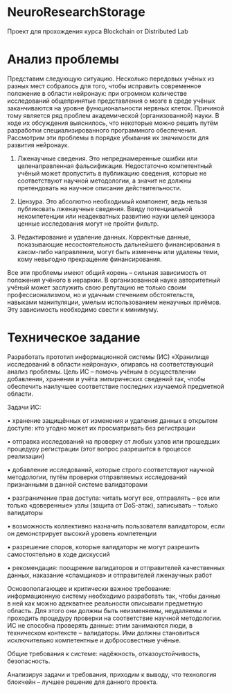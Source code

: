 # NeuroResearchStorage
Проект для прохождения курса Blockchain от Distributed Lab

# Анализ проблемы
Представим следующую ситуацию. Несколько передовых учёных из разных мест собралось для того, чтобы исправить современное положение в области нейронаук: при огромном количестве исследований общепринятые представления о мозге в среде учёных заканчиваются на уровне функциональности нервных клеток. Причиной тому является ряд проблем академической (организованной) науки. В ходе их обсуждения выяснилось, что некоторые можно решить путём разработки специализированного программного обеспечения. Рассмотрим эти проблемы в порядке убывания их значимости для развития нейронаук.

1. Лженаучные сведения. Это непреднамеренные ошибки или целенаправленная фальсификация. Недостаточно компетентный учёный может пропустить в публикацию сведения, которые не соответствуют научной методологии, а значит не должны претендовать на научное описание действительности.

2. Цензура. Это абсолютно необходимый компонент, ведь нельзя публиковать лженаучные сведения. Ввиду потенциальной некомпетенции или неадекватных развитию науки целей цензора ценные исследования могут не пройти фильтр.

3. Редактирование и удаление данных. Корректные данные, показывающие несостоятельность дальнейшего финансирования в каком-либо направлении, могут быть изменены или удалены теми, кому невыгодно прекращение финансирования.

Все эти проблемы имеют общий корень – сильная зависимость от положения учёного в иерархии. В организованной науке авторитетный учёный может заслужить свою репутацию не только своим профессионализмом, но и удачным стечением обстоятельств, навыками манипуляции, умелым использованием ненаучных приёмов. Эту зависимость необходимо свести к минимуму.

# Техническое задание
Разработать прототип информационной системы (ИС) «Хранилище исследований в области нейронаук», опираясь на соответствующий анализ проблемы. Цель ИС – помочь учёным в осуществлении добавления, хранения и учёта эмпирических сведений так, чтобы обеспечить наилучшее соответствие последних изучаемой предметной области.

Задачи ИС:

• хранение защищённых от изменения и удаления данных в открытом доступе: кто угодно может их просматривать без регистрации

• отправка исследований на проверку от любых узлов или прошедших процедуру регистрации (этот вопрос разрешится в процессе реализации)

• добавление исследований, которые строго соответствуют научной методологии, путём проверки отправляемых исследований признанными в данной системе валидаторами

• разграничение прав доступа: читать могут все, отправлять – все или только «доверенные» узлы (защита от DoS-атак), записывать – только валидаторы

• возможность коллективно назначить пользователя валидатором, если он демонстрирует высокий уровень компетенции

• разрешение споров, которые валидаторы не могут разрешить самостоятельно в ходе дискуссий

• рекомендация: поощрение валидаторов и отправителей качественных данных, наказание «спамщиков» и отправителей лженаучных работ

Основополагающее и критически важное требование: информационную систему необходимо разработать так, чтобы данные в ней как можно адекватнее реальности описывали предметную область. Для этого они должны быть неизменяемы, неудаляемы и проходить процедуру проверки на соответствие научной методологии. ИС не способна проверять данные: этим занимаются люди, в техническом контексте – валидаторы. Ими должны становиться исключительно компетентные и добросовестные учёные.

Общие требования к системе: надёжность, отказоустойчивость, безопасность.

Анализируя задачи и требования, приходим к выводу, что технология блокчейн – лучшее решение для данного проекта.

